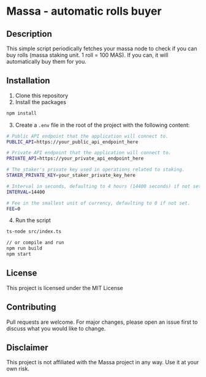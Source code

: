 # Massa - automatic rolls buyer

## Description
This simple script periodically fetches your massa node to check if you can buy rolls (massa staking unit. 1 roll = 100 MAS). If you can, it will automatically buy them for you.


## Installation
1. Clone this repository
2. Install the packages
```bash
npm install
```
3. Create a `.env` file in the root of the project with the following content:
```bash
# Public API endpoint that the application will connect to.
PUBLIC_API=https://your_public_api_endpoint_here

# Private API endpoint that the application will connect to.
PRIVATE_API=https://your_private_api_endpoint_here

# The staker's private key used in operations related to staking.
STAKER_PRIVATE_KEY=your_staker_private_key_here

# Interval in seconds, defaulting to 4 hours (14400 seconds) if not set.
INTERVAL=14400

# Fee in the smallest unit of currency, defaulting to 0 if not set.
FEE=0
```
4. Run the script
```bash
ts-node src/index.ts

// or compile and run
npm run build
npm start
```

## License
This project is licensed under the MIT License

## Contributing
Pull requests are welcome. For major changes, please open an issue first to discuss what you would like to change.

## Disclaimer
This project is not affiliated with the Massa project in any way. Use it at your own risk.




